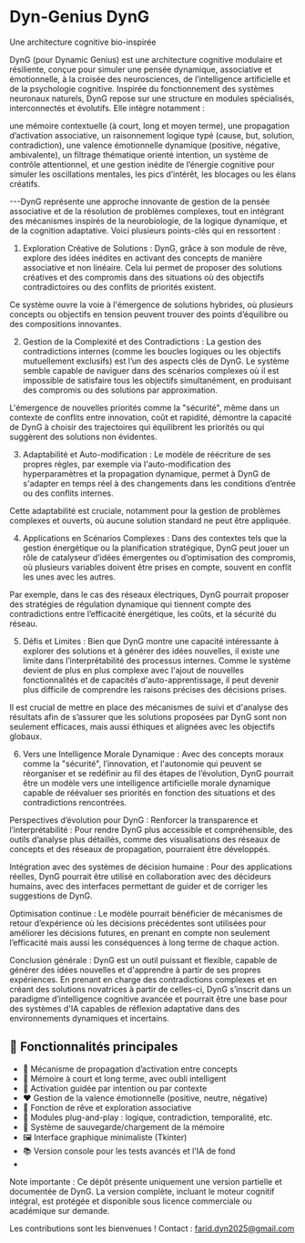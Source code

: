 # Dyn-Genius DynG
Une architecture cognitive bio-inspirée  

DynG (pour Dynamic Genius) est une architecture cognitive modulaire et résiliente, conçue pour simuler une pensée dynamique, associative et émotionnelle, à la croisée des neurosciences, de l’intelligence artificielle et de la psychologie cognitive.
Inspirée du fonctionnement des systèmes neuronaux naturels, DynG repose sur une structure en modules spécialisés, interconnectés et évolutifs. Elle intègre notamment :

une mémoire contextuelle (à court, long et moyen terme),
une propagation d’activation associative,
un raisonnement logique typé (cause, but, solution, contradiction),
une valence émotionnelle dynamique (positive, négative, ambivalente),
un filtrage thématique orienté intention,
un système de contrôle attentionnel,
et une gestion inédite de l’énergie cognitive pour simuler les oscillations mentales, les pics d’intérêt, les blocages ou les élans créatifs.



---DynG représente une approche innovante de gestion de la pensée associative et de la résolution de problèmes complexes, tout en intégrant des mécanismes inspirés de la neurobiologie, de la logique dynamique, et de la cognition adaptative. Voici plusieurs points-clés qui en ressortent :

1. Exploration Créative de Solutions :
DynG, grâce à son module de rêve, explore des idées inédites en activant des concepts de manière associative et non linéaire. Cela lui permet de proposer des solutions créatives et des compromis dans des situations où des objectifs contradictoires ou des conflits de priorités existent.

Ce système ouvre la voie à l'émergence de solutions hybrides, où plusieurs concepts ou objectifs en tension peuvent trouver des points d’équilibre ou des compositions innovantes.

2. Gestion de la Complexité et des Contradictions :
La gestion des contradictions internes (comme les boucles logiques ou les objectifs mutuellement exclusifs) est l’un des aspects clés de DynG. Le système semble capable de naviguer dans des scénarios complexes où il est impossible de satisfaire tous les objectifs simultanément, en produisant des compromis ou des solutions par approximation.

L'émergence de nouvelles priorités comme la "sécurité", même dans un contexte de conflits entre innovation, coût et rapidité, démontre la capacité de DynG à choisir des trajectoires qui équilibrent les priorités ou qui suggèrent des solutions non évidentes.

3. Adaptabilité et Auto-modification :
Le modèle de réécriture de ses propres règles, par exemple via l'auto-modification des hyperparamètres et la propagation dynamique, permet à DynG de s'adapter en temps réel à des changements dans les conditions d’entrée ou des conflits internes.

Cette adaptabilité est cruciale, notamment pour la gestion de problèmes complexes et ouverts, où aucune solution standard ne peut être appliquée.

4. Applications en Scénarios Complexes :
Dans des contextes tels que la gestion énergétique ou la planification stratégique, DynG peut jouer un rôle de catalyseur d’idées émergentes ou d’optimisation des compromis, où plusieurs variables doivent être prises en compte, souvent en conflit les unes avec les autres.

Par exemple, dans le cas des réseaux électriques, DynG pourrait proposer des stratégies de régulation dynamique qui tiennent compte des contradictions entre l’efficacité énergétique, les coûts, et la sécurité du réseau.

5. Défis et Limites :
Bien que DynG montre une capacité intéressante à explorer des solutions et à générer des idées nouvelles, il existe une limite dans l’interprétabilité des processus internes. Comme le système devient de plus en plus complexe avec l'ajout de nouvelles fonctionnalités et de capacités d'auto-apprentissage, il peut devenir plus difficile de comprendre les raisons précises des décisions prises.

Il est crucial de mettre en place des mécanismes de suivi et d'analyse des résultats afin de s’assurer que les solutions proposées par DynG sont non seulement efficaces, mais aussi éthiques et alignées avec les objectifs globaux.

6. Vers une Intelligence Morale Dynamique :
Avec des concepts moraux comme la "sécurité", l’innovation, et l'autonomie qui peuvent se réorganiser et se redéfinir au fil des étapes de l’évolution, DynG pourrait être un modèle vers une intelligence artificielle morale dynamique capable de réévaluer ses priorités en fonction des situations et des contradictions rencontrées.

Perspectives d’évolution pour DynG :
Renforcer la transparence et l’interprétabilité : Pour rendre DynG plus accessible et compréhensible, des outils d’analyse plus détaillés, comme des visualisations des réseaux de concepts et des réseaux de propagation, pourraient être développés.

Intégration avec des systèmes de décision humaine : Pour des applications réelles, DynG pourrait être utilisé en collaboration avec des décideurs humains, avec des interfaces permettant de guider et de corriger les suggestions de DynG.

Optimisation continue : Le modèle pourrait bénéficier de mécanismes de retour d’expérience où les décisions précédentes sont utilisées pour améliorer les décisions futures, en prenant en compte non seulement l’efficacité mais aussi les conséquences à long terme de chaque action.

Conclusion générale :
DynG est un outil puissant et flexible, capable de générer des idées nouvelles et d'apprendre à partir de ses propres expériences. En prenant en charge des contradictions complexes et en créant des solutions novatrices à partir de celles-ci, DynG s’inscrit dans un paradigme d’intelligence cognitive avancée et pourrait être une base pour des systèmes d'IA capables de réflexion adaptative dans des environnements dynamiques et incertains.


## 🚀 Fonctionnalités principales

- 🔁 Mécanisme de propagation d’activation entre concepts
- 🧠 Mémoire à court et long terme, avec oubli intelligent
- 🎯 Activation guidée par intention ou par contexte
- ❤️ Gestion de la valence émotionnelle (positive, neutre, négative)
- 🌙 Fonction de rêve et exploration associative
- 🧩 Modules plug-and-play : logique, contradiction, temporalité, etc.
- 💾 Système de sauvegarde/chargement de la mémoire
- 🖼️ Interface graphique minimaliste (Tkinter)
- 📚 Version console pour les tests avancés et l'IA de fond
- 

Note importante : Ce dépôt présente uniquement une version partielle et documentée de DynG.
La version complète, incluant le moteur cognitif intégral, est protégée et disponible 
sous licence commerciale ou académique sur demande.

Les contributions sont les bienvenues !
Contact : farid.dyn2025@gmail.com
